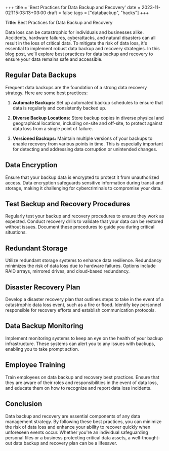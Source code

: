 +++
title = 'Best Practices for Data Backup and Recovery'
date = 2023-11-02T15:03:13+03:00
draft = false
tags = ["databackup", "hacks"]
+++

**Title:** Best Practices for Data Backup and Recovery

Data loss can be catastrophic for individuals and businesses alike. Accidents, hardware failures, cyberattacks, and natural disasters can all result in the loss of critical data. To mitigate the risk of data loss, it's essential to implement robust data backup and recovery strategies. In this blog post, we'll explore best practices for data backup and recovery to ensure your data remains safe and accessible.

## Regular Data Backups

Frequent data backups are the foundation of a strong data recovery strategy. Here are some best practices:

1. **Automate Backups:** Set up automated backup schedules to ensure that data is regularly and consistently backed up.

2. **Diverse Backup Locations:** Store backup copies in diverse physical and geographical locations, including on-site and off-site, to protect against data loss from a single point of failure.

3. **Versioned Backups:** Maintain multiple versions of your backups to enable recovery from various points in time. This is especially important for detecting and addressing data corruption or unintended changes.

## Data Encryption

Ensure that your backup data is encrypted to protect it from unauthorized access. Data encryption safeguards sensitive information during transit and storage, making it challenging for cybercriminals to compromise your data.

## Test Backup and Recovery Procedures

Regularly test your backup and recovery procedures to ensure they work as expected. Conduct recovery drills to validate that your data can be restored without issues. Document these procedures to guide you during critical situations.

## Redundant Storage

Utilize redundant storage systems to enhance data resilience. Redundancy minimizes the risk of data loss due to hardware failures. Options include RAID arrays, mirrored drives, and cloud-based redundancy.

## Disaster Recovery Plan

Develop a disaster recovery plan that outlines steps to take in the event of a catastrophic data loss event, such as a fire or flood. Identify key personnel responsible for recovery efforts and establish communication protocols.

## Data Backup Monitoring

Implement monitoring systems to keep an eye on the health of your backup infrastructure. These systems can alert you to any issues with backups, enabling you to take prompt action.

## Employee Training

Train employees on data backup and recovery best practices. Ensure that they are aware of their roles and responsibilities in the event of data loss, and educate them on how to recognize and report data loss incidents.

## Conclusion

Data backup and recovery are essential components of any data management strategy. By following these best practices, you can minimize the risk of data loss and enhance your ability to recover quickly when unforeseen events occur. Whether you're an individual safeguarding personal files or a business protecting critical data assets, a well-thought-out data backup and recovery plan can be a lifesaver.
